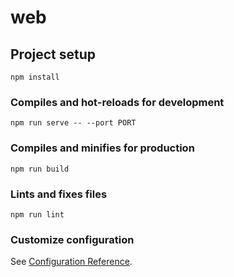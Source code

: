 # web

## Project setup
```
npm install
```

### Compiles and hot-reloads for development
```
npm run serve -- --port PORT
```

### Compiles and minifies for production
```
npm run build
```

### Lints and fixes files
```
npm run lint
```

### Customize configuration
See [Configuration Reference](https://cli.vuejs.org/config/).
